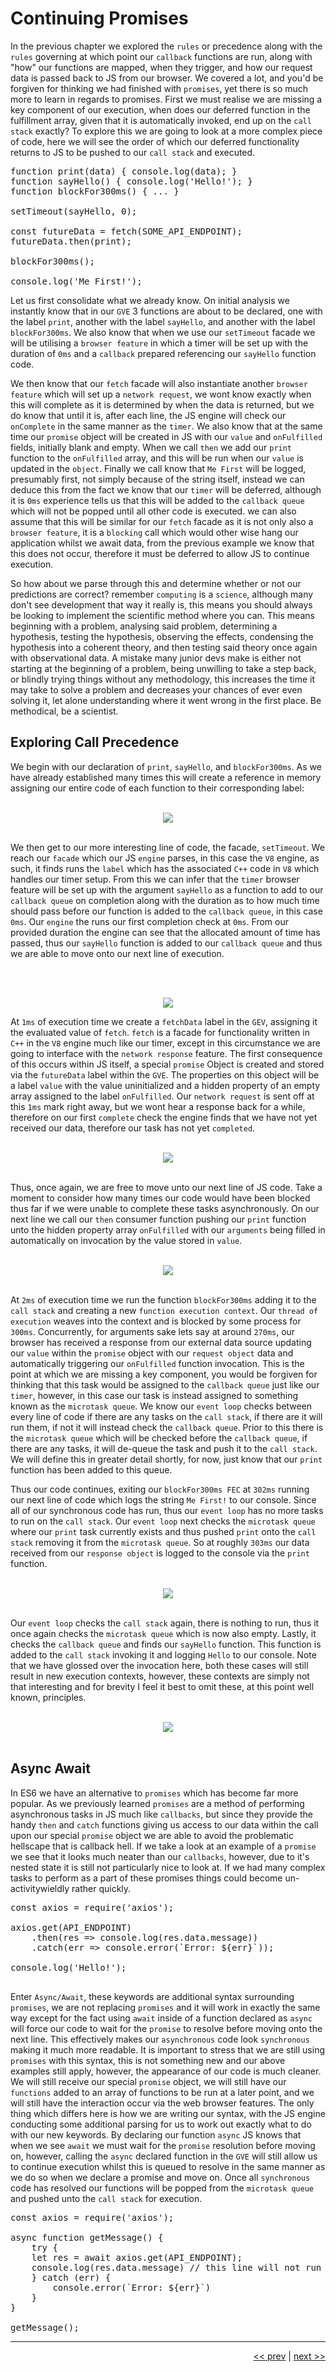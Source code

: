# Continuing Promises

In the previous chapter we explored the `rules` or precedence along with the `rules` governing at which point our `callback` functions are run, along with "how" our functions are mapped, when they trigger, and how our request data is passed back to JS from our browser. We covered a lot, and you'd be forgiven for thinking we had finished with `promises`, yet there is so much more to learn in regards to promises. First we must realise we are missing a key component of our execution, when does our deferred function in the fulfillment array, given that it is automatically invoked, end up on the `call stack` exactly? To explore this we are going to look at a more complex piece of code, here we will see the order of which our deferred functionality returns to JS to be pushed to our `call stack` and executed.

<pre>
function print(data) { console.log(data); }
function sayHello() { console.log('Hello!'); }
function blockFor300ms() { ... }

setTimeout(sayHello, 0);

const futureData = fetch(SOME_API_ENDPOINT);
futureData.then(print);

blockFor300ms();

console.log('Me First!');
</pre>

Let us first consolidate what we already know. On initial analysis we instantly know that in our `GVE` 3 functions are about to be declared, one with the label `print`, another with the label `sayHello`, and another with the label `blockFor300ms`.  We also know that when we use our `setTimeout` facade we will be utilising a `browser feature` in which a timer will be set up with the duration of `0ms` and a `callback` prepared referencing our `sayHello` function code.

We then know that our `fetch` facade will also instantiate another `browser feature` which will set up a `network request`, we wont know exactly when this will complete as it is determined by when the data is returned, but we do know that until it is, after each line, the JS engine will check our `onComplete` in the same manner as the `timer`. We also know that at the same time our `promise` object will be created in JS with our `value` and `onFulfilled` fields, initially blank and empty. When we call `then` we add our `print` function to the `onFulfilled` array, and this will be run when our `value` is updated in the `object`. Finally we call know that `Me First` will be logged, presumably first, not simply because of the string itself, instead we can deduce this from the fact we know that our `timer` will be deferred, although it is `0ms` experience tells us that this will be added to the `callback queue` which will not be popped until all other code is executed. we can also assume that this will be similar for our `fetch` facade as it is not only also a `browser feature`, it is a `blocking` call which would other wise hang our application whilst we await data, from the previous example we know that this does not occur, therefore it must be deferred to allow JS to continue execution.

So how about we parse through this and determine whether or not our predictions are correct? remember `computing` is a `science`, although many don't see development that way it really is, this means you should always be looking to implement the scientific method where you can. This means beginning with a problem, analysing said problem, determining a hypothesis, testing the hypothesis, observing the effects, condensing the hypothesis into a coherent theory, and then testing said theory once again with observational data. A mistake many junior devs make is either not starting at the beginning of a problem, being unwilling to take a step back, or blindly trying things without any methodology, this increases the time it may take to solve a problem and decreases your chances of ever even solving it, let alone understanding where it went wrong in the first place. Be methodical, be a scientist.

## Exploring Call Precedence

We begin with our declaration of `print`, `sayHello`, and `blockFor300ms`. As we have already established many times this will create a reference in memory assigning our entire code of each function to their corresponding label:

<br />

<div align="center">
    <img src="../images/promiseFunctionDeclarations.png">
</div>

<br />

We then get to our more interesting line of code, the facade, `setTimeout`. We reach our `facade` which our JS `engine` parses, in this case the `V8` engine, as such, it finds runs the `label` which has the associated `C++` code in `V8` which handles our timer setup. From this we can infer that the `timer` browser feature will be set up with the argument `sayHello` as a function to add to our `callback queue` on completion along with the duration as to how much time should pass before our function is added to the `callback queue`, in this case `0ms`. Our `engine` the runs our first completion check at `0ms`. From our provided duration the engine can see that the allocated amount of time has passed, thus our `sayHello` function is added to our `callback queue` and thus we are able to move onto our next line of execution.

<br /> 

<div align="center">
    <img src="../images/promiseLargeExampleTimer.png">
</div>

At `1ms` of execution time we create a `fetchData` label in the `GEV`, assigning it the evaluated value of `fetch`. `fetch` is a facade for functionality written in `C++` in the `V8` engine much like our timer, except in this circumstance we are going to interface with the `network response` feature. The first consequence of this occurs within JS itself, a special `promise` Object is created and stored via the `futureData` label within the `GVE`. The properties on this object will be a label `value` with the value uninitialized and a hidden property of an empty array assigned to the label `onFulfilled`. Our `network request` is sent off at this `1ms` mark right away, but we wont hear a response back for a while, therefore on our first `complete` check the engine finds that we have not yet received our data, therefore our task has not yet `completed`.

<br />

<div align="center">
    <img src="../images/networkRequestConsequenceLarge.png">
</div>

<br />

Thus, once again, we are free to move unto our next line of JS code. Take a moment to consider how many times our code would have been blocked thus far if we were unable to complete these tasks asynchronously. On our next line we call our `then` consumer function pushing our `print` function unto the hidden property array `onFulfilled` with our `arguments` being filled in automatically on invocation by the value stored in `value`.

<br />

<div align="center">
    <img src="../images/fetchDataThenPushLarge.png">
</div>

<br />

At `2ms` of execution time we run the function `blockFor300ms` adding it to the `call stack` and creating a new `function execution context`. Our `thread of execution` weaves into the context and is blocked by some process for `300ms`. Concurrently, for arguments sake lets say at around `270ms`, our browser has received a response from our external data source updating our `value` within the `promise` object with our `request object` data and automatically triggering our `onFulfilled` function invocation. This is the point at which we are missing a key component, you would be forgiven for thinking that this task would be assigned to the `callback queue` just like our `timer`, however, in this case our task is instead assigned to something known as the `microtask queue`. We know our `event loop` checks between every line of code if there are any tasks on the `call stack`, if there are it will run them, if not it will instead check the `callback queue`. Prior to this there is the `microtask queue` which will be checked before the `callback queue`, if there are any tasks, it will de-queue the task and push it to the `call stack`. We will define this in greater detail shortly, for now, just know that our `print` function has been added to this queue.

Thus our code continues, exiting our `blockFor300ms FEC` at `302ms` running our next line of code which logs the string `Me First!` to our console. Since all of our synchronous code has run, thus our `event loop` has no more tasks to run on the `call stack`. Our `event loop` next checks the `microtask queue` where our `print` task currently exists and thus pushed `print` onto the `call stack` removing it from the `microtask queue`. So at roughly `303ms` our data received from our `response object` is logged to the console via the `print` function.

<br />

<div align="center">
    <img src="../images/microtaskQueue.png">
</div>

<br />

Our `event loop` checks the `call stack` again, there is nothing to run, thus it once again checks the `microtask queue` which is now also empty. Lastly, it checks the `callback queue` and finds our `sayHello` function. This function is added to the `call stack` invoking it and logging `Hello` to our console. Note that we have glossed over the invocation here, both these cases will still result in new execution contexts, however, these contexts are simply not that interesting and for brevity I feel it best to omit these, at this point well known, principles.

<br />

<div align="center">
    <img src="../images/finalModelLarge.png">
</div>

<br />

## Async Await

In ES6 we have an alternative to `promises` which has become far more popular. As we previously learned `promises` are a method of performing asynchronous tasks in JS much like `callbacks`, but since they provide the handy `then` and `catch` functions giving us access to our data within the call upon our special `promise` object we are able to avoid the problematic hellscape that is callback hell. If we take a look at an example of a `promise` we see that it looks much neater than our `callbacks`, however, due to it's nested state it is still not particularly nice to look at. If we had many complex tasks to perform as a part of these promises things could become un-activitywieldly rather quickly.

<pre>
const axios = require('axios');

axios.get(API_ENDPOINT)
    .then(res => console.log(res.data.message))
    .catch(err => console.error(`Error: ${err}`));

console.log('Hello!');

</pre>

Enter `Async/Await`, these keywords are additional syntax surrounding `promises`, we are not replacing `promises` and it will work in exactly the same way except for the fact using `await` inside of a function declared as `async` will force our code to wait for the `promise` to resolve before moving onto the next line. This effectively makes our `asynchronous` code look `synchronous` making it much more readable. It is important to stress that we are still using `promises` with this syntax, this is not something new and our above examples still apply, however, the appearance of our code is much cleaner. We will still receive our special `promise` object, we will still have our `functions` added to an array of functions to be run at a later point, and we will still have the interaction occur via the web browser features. The only thing which differs here is how we are writing our syntax, with the JS engine conducting some additional parsing for us to work out exactly what to do with our new keywords. By declaring our function `async` JS knows that when we see `await` we must wait for the `promise` resolution before moving on, however, calling the `async` declared function in the `GVE` will still allow us to continue execution whilst this is queued to resolve in the same manner as we do so when we declare a promise and move on. Once all `synchronous` code has resolved our functions will be popped from the `microtask queue` and pushed unto the `call stack` for execution.

<pre>
const axios = require('axios');

async function getMessage() {
    try {
    let res = await axios.get(API_ENDPOINT);
    console.log(res.data.message) // this line will not run until the promise is resolved
    } catch (err) {
        console.error(`Error: ${err}`)
    }
}

getMessage();
</pre>

---

<div align="right">

[<< prev](./12_promises.md) | [next >>](./)

</div>